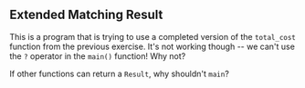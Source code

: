 ## Extended Matching Result

This is a program that is trying to use a completed version of the `total_cost` function from the previous exercise.
It's not working though -- we can't use the `?` operator in the `main()` function! Why not?

<div class="hint">
If other functions can return a <code>Result</code>, why shouldn't <code>main</code>?
</div>


